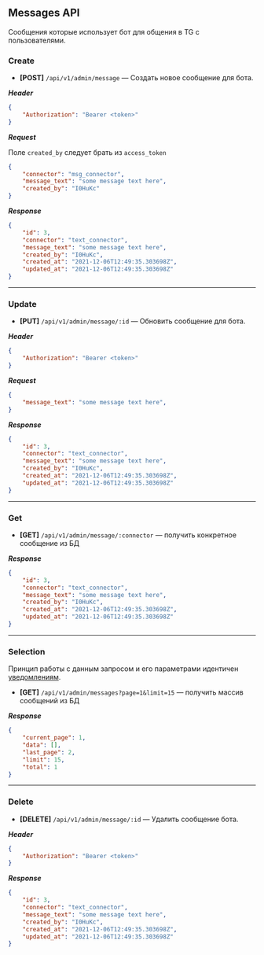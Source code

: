 ## Messages API

Сообщения которые использует бот для общения в TG с пользователями.

### Create

- **[POST]** `/api/v1/admin/message` — Создать новое сообщение для бота.

***Header***

```json
{
    "Authorization": "Bearer <token>"
}
```

***Request***

Поле `created_by` следует брать из `access_token`

```json
{
    "connector": "msg_connector",
    "message_text": "some message text here",
    "created_by": "I0HuKc"
}
```

***Response***

```json
{
    "id": 3,
    "connector": "text_connector",
    "message_text": "some message text here",
    "created_by": "I0HuKc",
    "created_at": "2021-12-06T12:49:35.303698Z",
    "updated_at": "2021-12-06T12:49:35.303698Z"
}
```

<hr>

### Update

- **[PUT]** `/api/v1/admin/message/:id` — Обновить сообщение для бота.

***Header***

```json
{
    "Authorization": "Bearer <token>"
}
```

***Request***

```json
{   
    "message_text": "some message text here",   
}
```

***Response***

```json
{
    "id": 3,
    "connector": "text_connector",
    "message_text": "some message text here",
    "created_by": "I0HuKc",
    "created_at": "2021-12-06T12:49:35.303698Z",
    "updated_at": "2021-12-06T12:49:35.303698Z"
}
```

<hr>

### Get

- **[GET]** `/api/v1/admin/message/:connector` — получить конкретное сообщение из БД

***Response***

```json
{
    "id": 3,
    "connector": "text_connector",
    "message_text": "some message text here",
    "created_by": "I0HuKc",
    "created_at": "2021-12-06T12:49:35.303698Z",
    "updated_at": "2021-12-06T12:49:35.303698Z"
}
```

<hr>

### Selection

Принцип работы с данным запросом и его параметрами идентичен [уведомлениям](https://github.com/gefion-tech/tg-exchanger-server/blob/main/docs/admin__notification.md#get-slice-of-notifications).

- **[GET]** `/api/v1/admin/messages?page=1&limit=15` — получить массив сообщений из БД

***Response***

```json
{
    "current_page": 1,
    "data": [],
    "last_page": 2,
    "limit": 15,
    "total": 1
}
```

<hr>

### Delete

- **[DELETE]** `/api/v1/admin/message/:id` — Удалить сообщение бота.

***Header***

```json
{
    "Authorization": "Bearer <token>"
}
```


***Response***

```json
{
    "id": 3,
    "connector": "text_connector",
    "message_text": "some message text here",
    "created_by": "I0HuKc",
    "created_at": "2021-12-06T12:49:35.303698Z",
    "updated_at": "2021-12-06T12:49:35.303698Z"
}
```